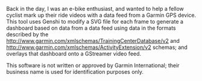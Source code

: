 Back in the day, I was an e-bike enthusiast, and wanted to help a fellow cyclist mark up their ride videos with a data feed from a Garmin GPS device. This tool uses Genshi to modify a SVG file for each frame to generate a dashboard based on data from a data feed using data in the formats described by the http://www.garmin.com/xmlschemas/TrainingCenterDatabase/v2 and http://www.garmin.com/xmlschemas/ActivityExtension/v2 schemas; and overlays that dashboard onto a GStreamer video feed.

This software is not written or approved by Garmin International; their business name is used for identification purposes only.
